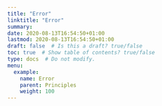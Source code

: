```yaml
---
title: "Error"
linktitle: "Error"
summary:
date: 2020-08-13T16:54:50+01:00
lastmod: 2020-08-13T16:54:50+01:00
draft: false  # Is this a draft? true/false
toc: true  # Show table of contents? true/false
type: docs  # Do not modify.
menu:
  example:
    name: Error
    parent: Principles
    weight: 100
---
```

